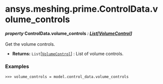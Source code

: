 # ansys.meshing.prime.ControlData.volume_controls



#### *property* ControlData.volume_controls *: [List](https://docs.python.org/3.11/library/typing.html#typing.List)[[VolumeControl](ansys.meshing.prime.VolumeControl.md#ansys.meshing.prime.VolumeControl)]*

Get the volume controls.

* **Returns:**
  `List`[[`VolumeControl`](ansys.meshing.prime.VolumeControl.md#ansys.meshing.prime.VolumeControl)]
  : List of volume controls.

### Examples

```pycon
>>> volume_controls = model.control_data.volume_controls
```

<!-- !! processed by numpydoc !! -->

